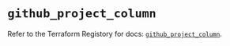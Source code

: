 # `github_project_column`

Refer to the Terraform Registory for docs: [`github_project_column`](https://registry.terraform.io/providers/integrations/github/5.40.0/docs/resources/project_column).
